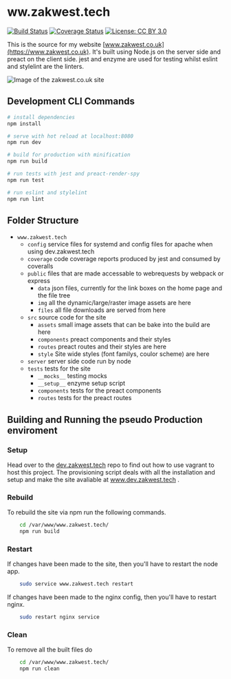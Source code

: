 # ww.zakwest.tech
[![Build Status](https://travis-ci.com/zwrawr/www.zakwest.co.uk.svg?branch=develop)](https://travis-ci.com/zwrawr/www.zakwest.co.uk)
[![Coverage Status](https://coveralls.io/repos/github/zwrawr/www.zakwest.co.uk/badge.svg?branch=develop)](https://coveralls.io/github/zwrawr/www.zakwest.co.uk?branch=develop)
[![License: CC BY 3.0](https://img.shields.io/badge/License-CC%20BY%203.0-lightgrey.svg)](https://creativecommons.org/licenses/by/3.0/)

This is the source for my website [www.zakwest.co.uk](https://www.zakwest.co.uk). It's built using Node.js on the server side and preact on the client side. jest and enzyme are used for testing whilst eslint and stylelint are the linters.

![Image of the zakwest.co.uk site](https://zakwest.co.uk/files/Github/www.zakwest.tech/www.zakwest.tech.png)

## Development CLI Commands

``` bash
# install dependencies
npm install

# serve with hot reload at localhost:8080
npm run dev

# build for production with minification
npm run build

# run tests with jest and preact-render-spy
npm run test

# run eslint and stylelint
npm run lint
```

## Folder Structure

- `www.zakwest.tech`
  - `config`
  service files for systemd and config files for apache when using dev.zakwest.tech
  - `coverage`
  code coverage reports produced by jest and consumed by coveralls
  - `public`
  files that are made accessable to webrequests by webpack or express
    - `data`
	json files, currently for the link boxes on the home page and the file tree
	- `img`
	all the dynamic/large/raster image assets are here
	- `files`
	all file downloads are served from here
  - `src`
  source code for the site
    - `assets`
	small image assets that can be bake into the build are here
	- `components`
	preact components and their styles
	- `routes`
	preact routes and their styles are here
	- `style`
	Site wide styles (font familys, coulor scheme) are here
  - `server`
  server side code run by node
  - `tests`
  tests for the site
    - `__mocks__`
	testing mocks
	- `__setup__`
	enzyme setup script
	- `components`
	tests for the preact components
	- `routes`
	tests for the preact routes

## Building and Running the pseudo Production enviroment
### Setup
Head over to the [dev.zakwest.tech](https://github.com/zwrawr/dev.zakwest.tech) repo to find out how to use vagrant to host this project.
The provisioning script deals with all the installation and setup and make the site avaliable at www.dev.zakwest.tech .

### Rebuild
To rebuild the site via npm run the following commands.
```bash
    cd /var/www/www.zakwest.tech/
    npm run build
```

### Restart
If changes have been made to the site, then you'll have to restart the node app.
```bash
	sudo service www.zakwest.tech restart
```
If changes have been made to the nginx config, then you'll have to restart nginx.
```bash
	sudo restart nginx service
```

### Clean
To remove all the built files do
```bash
    cd /var/www/www.zakwest.tech/
    npm run clean
```

